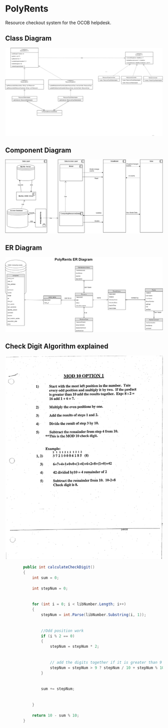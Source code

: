 # PolyRents
Resource checkout system for the OCOB helpdesk.

## Class Diagram
![Alt text](docs/ClassDiagram.png?raw=true "Class Diagram")

## Component Diagram
![Alt text](docs/ComponentDiagram.png?raw=true "Component Diagram")

## ER Diagram
![Alt text](docs/PolyRentsERDiagram.png?raw=true "ER Diagram")

## Check Digit Algorithm explained

![Alt text](docs/Mod10Opt1.jpg?raw=true "Mod10 Algorithm")
```java
        public int calculateCheckDigit()
        {
            int sum = 0;

            int stepNum = 0;


            for (int i = 0; i < libNumber.Length; i++)
            {
                stepNum = int.Parse(libNumber.Substring(i, 1));


                //Odd position work
                if (i % 2 == 0)
                {
                    stepNum = stepNum * 2;


                    // add the digits together if it is greater than 9
                    stepNum = stepNum > 9 ? stepNum / 10 + stepNum % 10 : stepNum;
                }


                sum += stepNum;


            }
            
            return 10 - sum % 10;
        }
```
